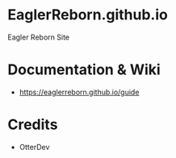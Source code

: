 # EaglerReborn.github.io
Eagler Reborn Site
# Documentation & Wiki
* https://eaglerreborn.github.io/guide
# Credits
* OtterDev
